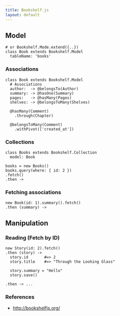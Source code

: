 ```yaml
---
title: Bookshelf.js
layout: default
---
```


Model
-----

    # or Bookshelf.Mode.extend({..})
    class Book extends Bookshelf.Model
      tableName: 'books'

### Associations

    class Book extends Bookshelf.Model
      # Associations
      author:  -> @belongsTo(Author)
      summary: -> @hasOne(Summary)
      pages:   -> @hasMany(Pages)
      shelves: -> @belongsToMany(Shelves)

      @hasMany(Comment)
        .through(Chapter)

      @belongsToMany(Comment)
        .withPivot(['created_at'])

### Collections

    class Books extends Bookshelf.Collection
      model: Book

    books = new Books()
    books.query(where: { id: 2 })
    .fetch()
    .then ->

### Fetching associations

    new Book(id: 1).summary().fetch()
    .then (summary) ->
    
Manipulation
------------

### Reading (Fetch by ID)

    new Story(id: 2).fetch()
    .then (story) ->
      story.id       #=> 2
      story.title    #=> "Through the Looking Glass"

      story.summary = "Hello"
      story.save()

    .then -> ...

### References

 * http://bookshelfjs.org/
